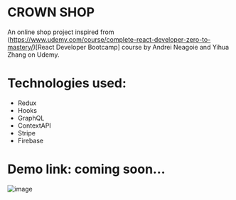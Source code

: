 # CROWN SHOP
An online shop project inspired from (https://www.udemy.com/course/complete-react-developer-zero-to-mastery/)[React Developer Bootcamp] course by Andrei Neagoie and Yihua Zhang on Udemy.
# Technologies used:
* Redux
* Hooks
* GraphQL
* ContextAPI
* Stripe
* Firebase

# Demo link: coming soon...
![image](https://user-images.githubusercontent.com/47457848/133987742-79841a13-3fa6-4a72-bc38-3f0bc59a5306.png)

